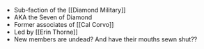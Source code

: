- Sub-faction of the [[Diamond Military]]
- AKA the Seven of Diamond
- Former associates of [[Cal Corvo]]
- Led by [[Erin Thorne]]
- New members are undead? And have their mouths sewn shut??